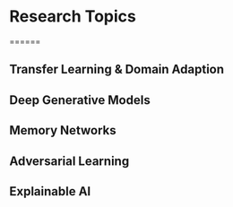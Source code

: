 # Research Topics
======
## Transfer Learning & Domain Adaption
## Deep Generative Models
## Memory Networks
## Adversarial Learning
## Explainable AI
